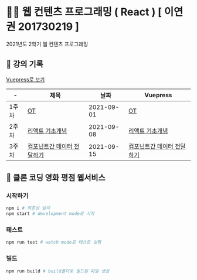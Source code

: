 # 👨‍💻 웹 컨텐츠 프로그래밍 ( React ) [ 이연권 201730219 ]

2021년도 2학기 웹 컨텐츠 프로그래밍

## 📁 강의 기록

[Vuepress로 보기](https://dalcon10028.github.io/movie_app_2021/review-note/)

| -     | 제목                                                                                                                    | 날짜       | Vuepress                                                                                           |
| ----- | ----------------------------------------------------------------------------------------------------------------------- | ---------- | -------------------------------------------------------------------------------------------------- |
| 1주차 | [OT](https://github.com/dalcon10028/movie_app_2021/tree/master/docs/src/review-note/2021-09-01)                         | 2021-09-01 | [OT](https://dalcon10028.github.io/movie_app_2021/review-note/2021-09-01/)                         |
| 2주차 | [리액트 기초개념](https://github.com/dalcon10028/movie_app_2021/tree/master/docs/src/review-note/2021-09-08)            | 2021-09-08 | [리액트 기초개념](https://dalcon10028.github.io/movie_app_2021/review-note/2021-09-08/)            |
| 3주차 | [컴포넌트간 데이터 전달하기](https://github.com/dalcon10028/movie_app_2021/tree/master/docs/src/review-note/2021-09-15) | 2021-09-15 | [컴포넌트간 데이터 전달하기](https://dalcon10028.github.io/movie_app_2021/review-note/2021-09-15/) |

## 🎥 클론 코딩 영화 평점 웹서비스

### 시작하기

```bash
npm i # 의존성 설치
npm start # development mode로 시작
```

### 테스트

```bash
npm run test # watch mode로 테스트 실행
```

### 빌드

```bash
npm run build # build폴더로 빌드된 파일 생성
```
